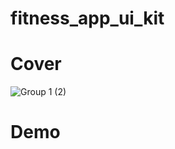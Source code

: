 # fitness_app_ui_kit

# Cover 
![Group 1 (2)](https://github.com/user-attachments/assets/a7003f49-87a4-4429-b133-2d2bda22ee74)

# Demo
